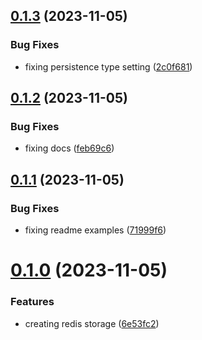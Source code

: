 ## [0.1.3](https://github.com/codibre/nodejs-tree-key-cache-redis-storage/compare/v0.1.2...v0.1.3) (2023-11-05)


### Bug Fixes

* fixing persistence type setting ([2c0f681](https://github.com/codibre/nodejs-tree-key-cache-redis-storage/commit/2c0f6814b7de5f33b3b9c5e8fc5677d7dc432f67))

## [0.1.2](https://github.com/codibre/nodejs-tree-key-cache-redis-storage/compare/v0.1.1...v0.1.2) (2023-11-05)


### Bug Fixes

* fixing docs ([feb69c6](https://github.com/codibre/nodejs-tree-key-cache-redis-storage/commit/feb69c66d528672638d932096221d3c23f046cce))

## [0.1.1](https://github.com/codibre/nodejs-tree-key-cache-redis-storage/compare/v0.1.0...v0.1.1) (2023-11-05)


### Bug Fixes

* fixing readme examples ([71999f6](https://github.com/codibre/nodejs-tree-key-cache-redis-storage/commit/71999f64d594a92bd4a418c8f0b9f4b98e9dd42a))

# [0.1.0](https://github.com/codibre/nodejs-tree-key-cache-redis-storage/compare/v0.0.0...v0.1.0) (2023-11-05)


### Features

* creating redis storage ([6e53fc2](https://github.com/codibre/nodejs-tree-key-cache-redis-storage/commit/6e53fc2f75e92307de13c35d8088c0e446ce77f3))
